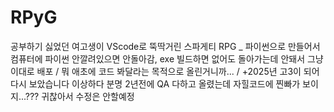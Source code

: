 # RPyG
공부하기 싫었던 여고생이 VScode로 뚝딱거린 스파게티 RPG _
파이썬으로 만들어서 컴퓨터에 파이썬 안깔려있으면 안돌아감, exe 빌드하면 없어도 돌아가는데 안돼서 그냥 이대로 배포 /
뭐 애초에 코드 봐달라는 목적으로 올린거니까... /
+2025년 고3이 되어 다시 보았습니다 이상하다 분명 2년전에 QA 다하고 올렸는데 자힐코드에 찐빠가 보이지...??? 귀찮아서 수정은 안할예정
